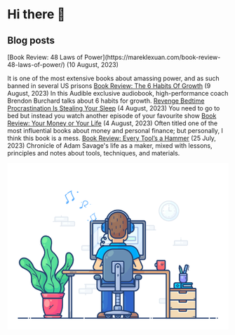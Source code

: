 # Hi there 👋

## Blog posts

<!-- BLOG-POST-LIST:START -->[Book Review: 48 Laws of Power](https://mareklexuan.com/book-review-48-laws-of-power/) (10 August, 2023) 
 It is one of the most extensive books about amassing power, and as such banned in several US prisons 
[Book Review: The 6 Habits Of Growth](https://mareklexuan.com/book-review-the-6-habits-of-growth/) (9 August, 2023) 
 In this Audible exclusive audiobook, high-performance coach Brendon Burchard talks about 6 habits for growth. 
[Revenge Bedtime Procrastination Is Stealing Your Sleep](https://mareklexuan.com/revenge-bedtime-procrastination-is-stealing-your-sleep/) (4 August, 2023) 
 You need to go to bed but instead you watch another episode of your favourite show 
[Book Review: Your Money or Your Life](https://mareklexuan.com/book-review-your-money-or-your-life/) (4 August, 2023) 
 Often titled one of the most influential books about money and personal finance; but personally, I think this book is a mess. 
[Book Review: Every Tool’s a Hammer](https://mareklexuan.com/book-review-every-tools-a-hammer/) (25 July, 2023) 
 Chronicle of Adam Savage&#39;s life as a maker, mixed with lessons, principles and notes about tools, techniques, and materials. 
<!-- BLOG-POST-LIST:END -->

<p align="center">
  <img src="https://raw.githubusercontent.com/mareklexuan/mareklexuan/main/assets/programmer.gif">
</p>

<!--
**mareklexuan/mareklexuan** is a ✨ _special_ ✨ repository because its `README.md` (this file) appears on your GitHub profile.

Here are some ideas to get you started:

- 🔭 I’m currently working on ...
- 🌱 I’m currently learning ...
- 👯 I’m looking to collaborate on ...
- 🤔 I’m looking for help with ...
- 💬 Ask me about ...
- 📫 How to reach me: ...
- 😄 Pronouns: ...
- ⚡ Fun fact: ...
-->
